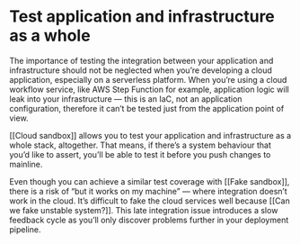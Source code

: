 # Test application and infrastructure as a whole
The importance of testing the integration between your application and infrastructure should not be neglected when you’re developing a cloud application, especially on a serverless platform. When you’re using a cloud workflow service, like AWS Step Function for example, application logic will leak into your infrastructure — this is an IaC, not an application configuration, therefore it can’t be tested just from the application point of view.

[[Cloud sandbox]] allows you to test your application and infrastructure as a whole stack, altogether. That means, if there’s a system behaviour that you’d like to assert, you’ll be able to test it before you push changes to mainline.

Even though you can achieve a similar test coverage with [[Fake sandbox]], there is a risk of “but it works on my machine” — where integration doesn’t work in the cloud. It’s difficult to fake the cloud services well because [[Can we fake unstable system?]]. This late integration issue introduces a slow feedback cycle as you’ll only discover problems further in your deployment pipeline.

<!-- #evergreen #infrastructure #serverless -->

<!-- {BearID:6CA52B63-B523-41DC-957D-706777A38B04-1543-00002B68F10AEFEE} -->
